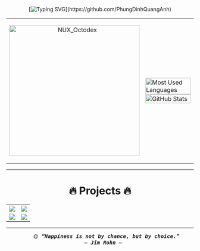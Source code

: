 <div align="center">
  
<!-- Typing SVG -->
[![Typing SVG](https://readme-typing-svg.demolab.com?font=Rubik&size=25&pause=500&color=2776B7&center=true&vCenter=true&width=630&lines=👋+Hello!+I'm+Quang+Anh;🙋‍♂️+Mind+if+I+ask+your+name?;.+.+.+.+.;😊+Nice+to+meet+you!;💬+What+are+you+passionate+about?;.+.+.+.+.;🎯+I'm+into+ML,+DL+and+building+AI+projects!;😄+Wishing+you+a+day+full+of+smiles!)](https://github.com/PhungDinhQuangAnh)

<table style="width:100%;">
  <tr>
    <td align="cemter">
      <p align="center"> 
        <img src="https://user-images.githubusercontent.com/74038190/212741999-016fddbd-617a-4448-8042-0ecf907aea25.gif" width="350" alt="NUX_Octodex">
      </p>
    </td>
    <td>
      <!-- 💻 Top Languages -->
      <img src="https://github-readme-stats.vercel.app/api/top-langs/?username=PhungDinhQuangAnh&layout=compact&hide=CSS&langs_count=6&theme=tokyonight&border_color=58A6FF&hide_border=false" alt="Most Used Languages" width="100%"/>
      <!-- 📊 GitHub Stats -->
      <img src="https://github-readme-stats.vercel.app/api?username=PhungDinhQuangAnh&show_icons=true&theme=tokyonight&border_color=58A6FF&hide_border=false" alt="GitHub Stats" width="100%"/>
    </td>
  </tr>
</table>

---

# 🔥 Projects 🔥

<table>
  <tr>
    <td align="center" width="50%">
      <a href="https://github.com/PhungDinhQuangAnh/streamlit-ai-health">
      <img src="https://github-readme-stats.vercel.app/api/pin/?username=PhungDinhQuangAnh&repo=streamlit-ai-health&theme=tokyonight&border_color=89CFF0&border_radius=12">
      </a>
    </td>
    <td align="center" width="50%">
      <a href="https://github.com/PhungDinhQuangAnh/streamlit-ai-health">
      <img src="https://github-readme-stats.vercel.app/api/pin/?username=PhungDinhQuangAnh&repo=streamlit-ai-health&theme=onedark&border_color=61dafb&border_radius=12">
      </a>
    </td>
  </tr>
  <tr>
    <td width="50%">
      <a href="https://github.com/PhungDinhQuangAnh/streamlit-ai-health">
      <img src="https://github-readme-stats.vercel.app/api/pin/?username=PhungDinhQuangAnh&repo=streamlit-ai-health&theme=radical&border_color=F94D6A&border_radius=12">
      </a>
    </td>
    <td width="50%">
      <a href="https://github.com/PhungDinhQuangAnh/streamlit-ai-health">
      <img src="https://github-readme-stats.vercel.app/api/pin/?username=PhungDinhQuangAnh&repo=streamlit-ai-health&theme=midnight-purple&border_color=A084E8&border_radius=12">
      </a>
    </td>
  </tr>
</table>

---

<pre>
    🌞<b><i> “Happiness is not by chance, but by choice.”
  — Jim Rohn —
      </i></b>
</pre>

</div>

















 
